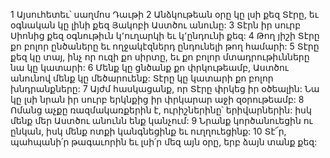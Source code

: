 1 Այսուհետեւ՝ սաղմոս Դաւթի
2 Անձկութեան օրը կը լսի քեզ Տէրը,
եւ օգնական կը լինի քեզ Յակոբի Աստծու անունը:
3 Տէրն իր սուրբ Սիոնից քեզ օգնութիւն կ՚ուղարկի
եւ կ՚ընդունի քեզ:
4 Թող յիշի Տէրը քո բոլոր ընծաները
եւ ողջակէզներդ ընդունելի թող համարի:
5 Տէրը քեզ կը տայ, ինչ որ ուզի քո սիրտը,
եւ քո բոլոր մտադրութիւնները նա կը կատարի:
6 Մենք կը ցնծանք քո փրկութեամբ,
Աստծու անունով մենք կը մեծարուենք:
Տէրը կը կատարի քո բոլոր խնդրանքները:
7 Այժմ հասկացանք, որ Տէրը փրկեց իր օծեալին:
Նա կը լսի նրան իր սուրբ երկնքից
իր փրկարար աջի զօրութեամբ:
8 Ոմանց աչքը ռազմակառքերին է, ուրիշներինը՝ երիվարներին:
իսկ մենք մեր Աստծու անունն ենք կանչում:
9 Նրանք կործանուեցին ու ընկան,
իսկ մենք ոտքի կանգնեցինք եւ ուղղուեցինք:
10 Տէ՜ր, պահպանի՛ր թագաւորին եւ լսի՛ր մեզ այն օրը, երբ ձայն տանք քեզ:
